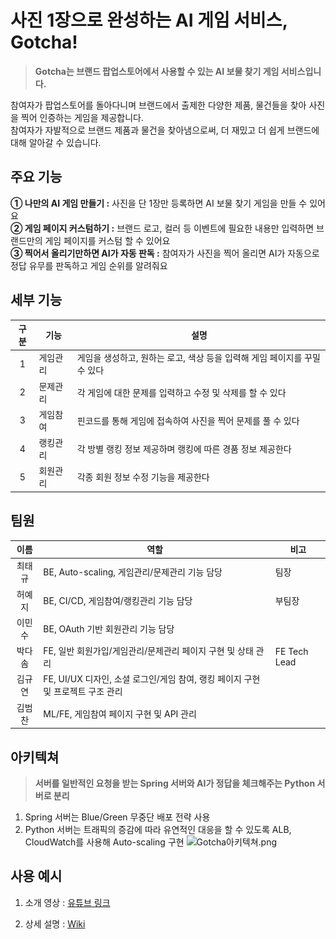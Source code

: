 
# 사진 1장으로 완성하는 AI 게임 서비스, Gotcha!

> **Gotcha는 브랜드 팝업스토어에서 사용할 수 있는 AI 보물 찾기 게임 서비스입니다.** 

참여자가 팝업스토어를 돌아다니며 브랜드에서 출제한 다양한 제품, 물건들을 찾아 사진을 찍어 인증하는 게임을 제공합니다. <br/>
참여자가 자발적으로 브랜드 제품과 물건을 찾아냄으로써, 더 재밌고 더 쉽게 브랜드에 대해 알아갈 수 있습니다.

## 주요 기능
**① 나만의 AI 게임 만들기 :** 사진을 단 1장만 등록하면 AI 보물 찾기 게임을 만들 수 있어요 <br/>
**② 게임 페이지 커스텀하기 :** 브랜드 로고, 컬러 등 이벤트에 필요한 내용만 입력하면 브랜드만의 게임 페이지를 커스텀 할 수 있어요 <br/>
**③ 찍어서 올리기만하면 AI가 자동 판독 :** 참여자가 사진을 찍어 올리면 AI가 자동으로 정답 유무를 판독하고 게임 순위를 알려줘요 <br/>

## 세부 기능
|구분|기능|설명|
|:--:|--|--|
|1|게임관리|게임을 생성하고, 원하는 로고, 색상 등을 입력해 게임 페이지를 꾸밀 수 있다|
|2|문제관리|각 게임에 대한 문제를 입력하고 수정 및 삭제를 할 수 있다|
|3|게임참여|핀코드를 통해 게임에 접속하여 사진을 찍어 문제를 풀 수 있다|
|4|랭킹관리|각 방별 랭킹 정보 제공하며 랭킹에 따른 경품 정보 제공한다|
|5|회원관리|각종 회원 정보 수정 기능을 제공한다|

## 팀원
|이름|역할|비고|
|:--:|--|--|
|최태규|BE, Auto-scaling, 게임관리/문제관리 기능 담당|팀장|
|허예지|BE, CI/CD, 게임참여/랭킹관리 기능 담당|부팀장|
|이민수|BE, OAuth 기반 회원관리 기능 담당||
|박다솜|FE, 일반 회원가입/게임관리/문제관리 페이지 구현 및 상태 관리|FE Tech Lead|
|김규연|FE, UI/UX 디자인, 소셜 로그인/게임 참여, 랭킹 페이지 구현 및 프로젝트 구조 관리||
|김범찬|ML/FE, 게임참여 페이지 구현 및 API 관리||

## 아키텍쳐
> **서버를 일반적인 요청을 받는 Spring 서버와 AI가 정답을 체크해주는 Python 서버로 분리**
1) Spring 서버는 Blue/Green 무중단 배포 전략 사용
2) Python 서버는 트래픽의 증감에 따라 유연적인 대응을 할 수 있도록 ALB, CloudWatch를 사용해 Auto-scaling 구현
![Gotcha아키텍쳐.png](assets/Gotcha아키텍쳐.png)

## 사용 예시

1. 소개 영상 : [유튜브 링크](https://youtu.be/RhVHskESv_M)

2. 상세 설명 : [Wiki](https://github.com/GotchaAIGame/Gotcha/wiki)
